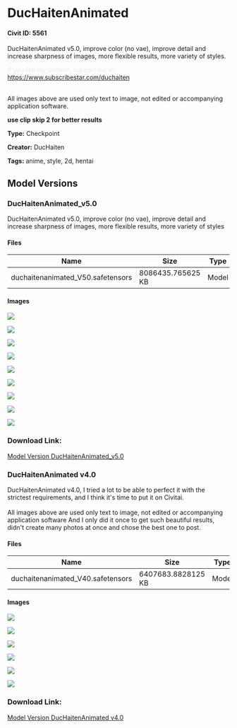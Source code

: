 # DucHaitenAnimated

#### Civit ID: 5561

<p>DucHaitenAnimated v5.0, improve color (no vae), improve detail and increase sharpness of images, more flexible results, more variety of styles.<br /></p><p><span style="color:rgb(232, 234, 237)">If you like my content, support me at:</span><br /><a target="_blank" rel="ugc" href="https://www.subscribestar.com/duchaiten">https://www.subscribestar.com/duchaiten</a></p><p><br />All images above are used only text to image, not edited or accompanying application software.</p><p><strong>use clip skip 2 for better results</strong></p>

**Type:** Checkpoint

**Creator:** DucHaiten

**Tags:** anime, style, 2d, hentai

## Model Versions

### DucHaitenAnimated_v5.0

<p>DucHaitenAnimated v5.0, improve color (no vae), improve detail and increase sharpness of images, more flexible results, more variety of styles</p>

#### Files

| Name | Size | Type | Format | Download Url | AutoV1 | AutoV2 | SHA256 | CRC32 | BLAKE3 |
| --- | --- | --- | --- | --- | --- | --- | --- | --- | --- |
| duchaitenanimated_V50.safetensors | 8086435.765625 KB | Model | SafeTensor | https://civitai.com/api/download/models/7266 | E83C3892 | 8298016BB5 | 8298016BB530AD5B8458D0B7693720AE63DB9AFB84CE8A71B6A08973FEB7563E | CFA77DD0 | 7192735D680EEE0581A6EBDF7F891C03142A8BA9145B7894C613BA5DE418C31C |

#### Images

<p><img src="https://image.civitai.com/xG1nkqKTMzGDvpLrqFT7WA/4a4ccb24-08c5-4297-ab04-2c07aac6e900/width=450/67145.jpeg" /></p>

<p><img src="https://image.civitai.com/xG1nkqKTMzGDvpLrqFT7WA/80244286-a219-4fe8-d215-2c2c2ea04200/width=450/67144.jpeg" /></p>

<p><img src="https://image.civitai.com/xG1nkqKTMzGDvpLrqFT7WA/9d36be7e-6e5f-4607-db1a-89ba938f4600/width=450/67143.jpeg" /></p>

<p><img src="https://image.civitai.com/xG1nkqKTMzGDvpLrqFT7WA/8fbf4bd7-9e8a-4444-c690-6e90dea29b00/width=450/67142.jpeg" /></p>

<p><img src="https://image.civitai.com/xG1nkqKTMzGDvpLrqFT7WA/423c5026-0ca8-4cfb-a15d-a3119a6a7100/width=450/67141.jpeg" /></p>

<p><img src="https://image.civitai.com/xG1nkqKTMzGDvpLrqFT7WA/a9d50cec-0bc7-4c3c-a938-ed05b1362000/width=450/67140.jpeg" /></p>

<p><img src="https://image.civitai.com/xG1nkqKTMzGDvpLrqFT7WA/b42c264d-9786-43e2-8579-e831581e4d00/width=450/67139.jpeg" /></p>

<p><img src="https://image.civitai.com/xG1nkqKTMzGDvpLrqFT7WA/ad05492b-4646-4000-e7bc-70d75cc80600/width=450/67138.jpeg" /></p>

<p><img src="https://image.civitai.com/xG1nkqKTMzGDvpLrqFT7WA/857362e5-5237-4db2-f7c0-abd4b3218800/width=450/67137.jpeg" /></p>

### Download Link:

[Model Version DucHaitenAnimated_v5.0](https://civitai.com/api/download/models/7266)

### DucHaitenAnimated v4.0

<p>DucHaitenAnimated v4.0, I tried a lot to be able to perfect it with the strictest requirements, and I think it's time to put it on Civitai.<br /><br /> All images above are used only text to image, not edited or accompanying application software And I only did it once to get such beautiful results, didn't create many photos at once and chose the best one to post.</p>

#### Files

| Name | Size | Type | Format | Download Url | AutoV1 | AutoV2 | SHA256 | CRC32 | BLAKE3 |
| --- | --- | --- | --- | --- | --- | --- | --- | --- | --- |
| duchaitenanimated_V40.safetensors | 6407683.8828125 KB | Model | SafeTensor | https://civitai.com/api/download/models/6472 | 8A463934 | 219C46A5B8 | 219C46A5B88B61EA79B9C749CA3FC72C84D066AA21B443929CA35019AF979399 | 6ED3041B | E293372E3C4825FB0DB6686496A938FBA63DF6617D0E7829EC7333CAFF23721B |

#### Images

<p><img src="https://image.civitai.com/xG1nkqKTMzGDvpLrqFT7WA/60ca2ec3-9f78-456c-0389-27eaef9dfe00/width=450/58249.jpeg" /></p>

<p><img src="https://image.civitai.com/xG1nkqKTMzGDvpLrqFT7WA/525db494-4ab7-4a53-3094-eae23c164d00/width=450/58254.jpeg" /></p>

<p><img src="https://image.civitai.com/xG1nkqKTMzGDvpLrqFT7WA/caf7ba4a-30d8-40fd-9d78-570b7fe07600/width=450/58253.jpeg" /></p>

<p><img src="https://image.civitai.com/xG1nkqKTMzGDvpLrqFT7WA/5ed2e34e-11b0-466b-bc1f-a2d1988efe00/width=450/58252.jpeg" /></p>

<p><img src="https://image.civitai.com/xG1nkqKTMzGDvpLrqFT7WA/a45c601c-29fa-4343-8fbe-f1e06e54eb00/width=450/58251.jpeg" /></p>

<p><img src="https://image.civitai.com/xG1nkqKTMzGDvpLrqFT7WA/29dfa6b6-349e-4daa-cd5d-0ca23803cc00/width=450/58250.jpeg" /></p>

### Download Link:

[Model Version DucHaitenAnimated v4.0](https://civitai.com/api/download/models/6472)

